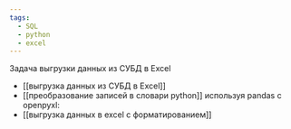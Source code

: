 ```yaml
---
tags:
  - SQL
  - python
  - excel
---
```

Задача выгрузки данных из СУБД в Excel
- [[выгрузка данных из СУБД в Excel]]
- [[преобразование записей в словари python]]
используя pandas с openpyxl:
- [[выгрузка данных в excel с форматированием]]